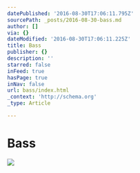 ```yaml
---
datePublished: '2016-08-30T17:06:11.795Z'
sourcePath: _posts/2016-08-30-bass.md
author: []
via: {}
dateModified: '2016-08-30T17:06:11.225Z'
title: Bass
publisher: {}
description: ''
starred: false
inFeed: true
hasPage: true
inNav: false
url: bass/index.html
_context: 'http://schema.org'
_type: Article

---
```

# Bass
![](https://the-grid-user-content.s3-us-west-2.amazonaws.com/bd4180ac-6757-41db-8527-84c64d7def73.jpg)
